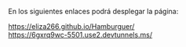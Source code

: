 En los siguientes enlaces podrá desplegar la página:


https://eliza266.github.io/Hamburguer/     
https://6gxrq9wc-5501.use2.devtunnels.ms/
